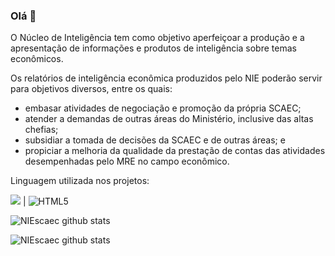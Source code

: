 
### Olá 👋
O Núcleo de Inteligência tem como objetivo aperfeiçoar a produção e a apresentação de informações e produtos de inteligência sobre temas econômicos.

Os relatórios de inteligência econômica produzidos pelo NIE poderão servir para objetivos diversos, entre os quais:
- embasar atividades de negociação e promoção da própria SCAEC;
- atender a demandas de outras áreas do Ministério, inclusive das altas chefias;
- subsidiar a tomada de decisões da SCAEC e de outras áreas; e
- propiciar a melhoria da qualidade da prestação de contas das atividades desempenhadas pelo MRE no campo econômico.

Linguagem utilizada nos projetos:

 <img src="https://img.shields.io/badge/R-276DC3?style=for-the-badge&logo=r&logoColor=white" /> | ![HTML5](https://img.shields.io/badge/html5-%23E34F26.svg?style=for-the-badge&logo=html5&logoColor=white)


![NIEscaec github stats](https://github-readme-stats.vercel.app/api/top-langs/?username=NIEscaec)

![NIEscaec github stats](https://github-profile-summary-cards.vercel.app/api/cards/profile-details?username={NIEscaec}&theme=vue)
